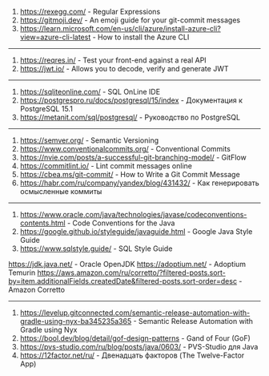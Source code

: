 1. https://rexegg.com/ - Regular Expressions
2. https://gitmoji.dev/ - An emoji guide for your git-commit messages
3. https://learn.microsoft.com/en-us/cli/azure/install-azure-cli?view=azure-cli-latest - How to install the Azure CLI

---

1. https://reqres.in/ - Test your front-end against a real API
2. https://jwt.io/ - Allows you to decode, verify and generate JWT

---

1. https://sqliteonline.com/ - SQL OnLine IDE
2. https://postgrespro.ru/docs/postgresql/15/index - Документация к PostgreSQL 15.1
3. https://metanit.com/sql/postgresql/ - Руководство по PostgreSQL

---

1. https://semver.org/ - Semantic Versioning
2. https://www.conventionalcommits.org/ - Conventional Commits
3. https://nvie.com/posts/a-successful-git-branching-model/ - GitFlow
4. https://commitlint.io/ - Lint commit messages online
5. https://cbea.ms/git-commit/ - How to Write a Git Commit Message
6. https://habr.com/ru/company/yandex/blog/431432/ - Как генерировать осмысленные коммиты

---

1. https://www.oracle.com/java/technologies/javase/codeconventions-contents.html - Code Conventions for the Java
2. https://google.github.io/styleguide/javaguide.html - Google Java Style Guide
3. https://www.sqlstyle.guide/ - SQL Style Guide


https://jdk.java.net/ - Oracle OpenJDK
https://adoptium.net/ - Adoptium Temurin
https://aws.amazon.com/ru/corretto/?filtered-posts.sort-by=item.additionalFields.createdDate&filtered-posts.sort-order=desc - Amazon Corretto

---

1. https://levelup.gitconnected.com/semantic-release-automation-with-gradle-using-nyx-ba345235a365 - Semantic Release Automation with Gradle using Nyx
2. https://bool.dev/blog/detail/gof-design-patterns - Gand of Four (GoF)
3. https://pvs-studio.com/ru/blog/posts/java/0603/ - PVS-Studio для Java
4. https://12factor.net/ru/ - Двенадцать факторов (The Twelve-Factor App)
